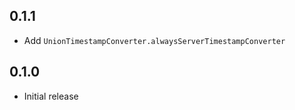 ## 0.1.1

- Add `UnionTimestampConverter.alwaysServerTimestampConverter`

## 0.1.0

- Initial release
